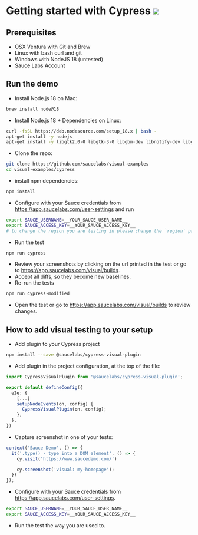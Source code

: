 # Getting started with Cypress [![](https://badgen.net/badge/Run%20this%20/README/5B3ADF?icon=https://runme.dev/img/logo.svg)](https://runme.dev/api/runme?repository=git%40github.com%3Asaucelabs%2Fvisual-examples.git)

## Prerequisites

- OSX Ventura with Git and Brew
- Linux with bash curl and git
- Windows with NodeJS 18 (untested)
- Sauce Labs Account

## Run the demo

- Install Node.js 18 on Mac:

```sh { name=nodejs-mac }
brew install node@18
```

- Install Node.js 18 + Dependencies on Linux:

```sh { name=nodejs-linux }
curl -fsSL https://deb.nodesource.com/setup_18.x | bash -
apt-get install -y nodejs
apt-get install -y libgtk2.0-0 libgtk-3-0 libgbm-dev libnotify-dev libgconf-2-4 libnss3 libxss1 libasound2 libxtst6 xauth xvfb
```

- Clone the repo:

```sh { name=clone }
git clone https://github.com/saucelabs/visual-examples
cd visual-examples/cypress
```

- install npm dependencies:

```sh { name=npm-install }
npm install
```

- Configure with your Sauce credentials from https://app.saucelabs.com/user-settings and run

```sh { name=set-credentials }
export SAUCE_USERNAME=__YOUR_SAUCE_USER_NAME__
export SAUCE_ACCESS_KEY=__YOUR_SAUCE_ACCESS_KEY__
# to change the region you are testing in please change the `region` property in the cypress.config.ts file.
```

- Run the test

```sh { name=npm-run }
npm run cypress
```

- Review your screenshots by clicking on the url printed in the test or go to https://app.saucelabs.com/visual/builds.
- Accept all diffs, so they become new baselines.
- Re-run the tests

```sh { name=npm-run-modified }
npm run cypress-modified
```

- Open the test or go to https://app.saucelabs.com/visual/builds to review changes.

## How to add visual testing to your setup

- Add plugin to your Cypress project

```sh
npm install --save @saucelabs/cypress-visual-plugin
```

- Add plugin in the project configuration, at the top of the file:
```ts
import CypressVisualPlugin from '@saucelabs/cypress-visual-plugin';

export default defineConfig({
  e2e: {
    [...]
    setupNodeEvents(on, config) {
      CypressVisualPlugin(on, config);
    },
  },
})
```

- Capture screenshot in one of your tests:

```ts
context('Sauce Demo', () => {
  it('.type() - type into a DOM element', () => {
    cy.visit('https://www.saucedemo.com/')

    cy.screenshot('visual: my-homepage');
  })
});
```

- Configure with your Sauce credentials from https://app.saucelabs.com/user-settings.

```sh
export SAUCE_USERNAME=__YOUR_SAUCE_USER_NAME__
export SAUCE_ACCESS_KEY=__YOUR_SAUCE_ACCESS_KEY__
```

- Run the test the way you are used to.
